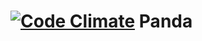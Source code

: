 [![Code Climate](https://codeclimate.com/github/matthias-springer/deli.png)](https://codeclimate.com/github/matthias-springer/deli)
Panda
====

